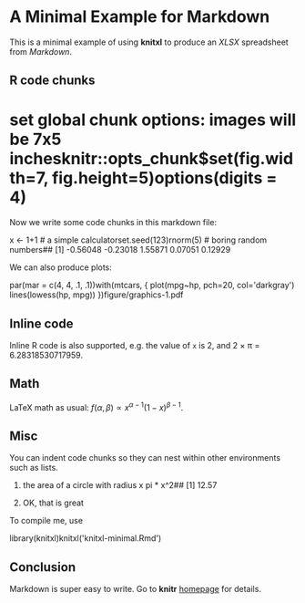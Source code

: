 # A Minimal Example for Markdown

This is a minimal example of using **knitxl** to produce an _XLSX_ spreadsheet
from _Markdown_.

## R code chunks

# set global chunk options: images will be 7x5 inchesknitr::opts_chunk$set(fig.width=7, fig.height=5)options(digits = 4)

Now we write some code chunks in this markdown file:

x <- 1+1 # a simple calculatorset.seed(123)rnorm(5)  # boring random numbers## [1] -0.56048 -0.23018  1.55871  0.07051  0.12929


We can also produce plots:

par(mar = c(4, 4, .1, .1))with(mtcars, {
  plot(mpg~hp, pch=20, col='darkgray')
  lines(lowess(hp, mpg))
})figure/graphics-1.pdf

## Inline code

Inline R code is also supported, e.g. the value of `x` is 2, and 2 &times; &pi;
= 6.28318530717959.

## Math

LaTeX math as usual: $f(\alpha, \beta) \propto x^{\alpha-1}(1-x)^{\beta-1}$.

## Misc

You can indent code chunks so they can nest within other environments such as lists.

1. the area of a circle with radius x
pi * x^2## [1] 12.57

2. OK, that is great

To compile me, use

library(knitxl)knitxl('knitxl-minimal.Rmd')

## Conclusion

Markdown is super easy to write. Go to **knitr** [homepage](https://yihui.org/knitr/) for details.
